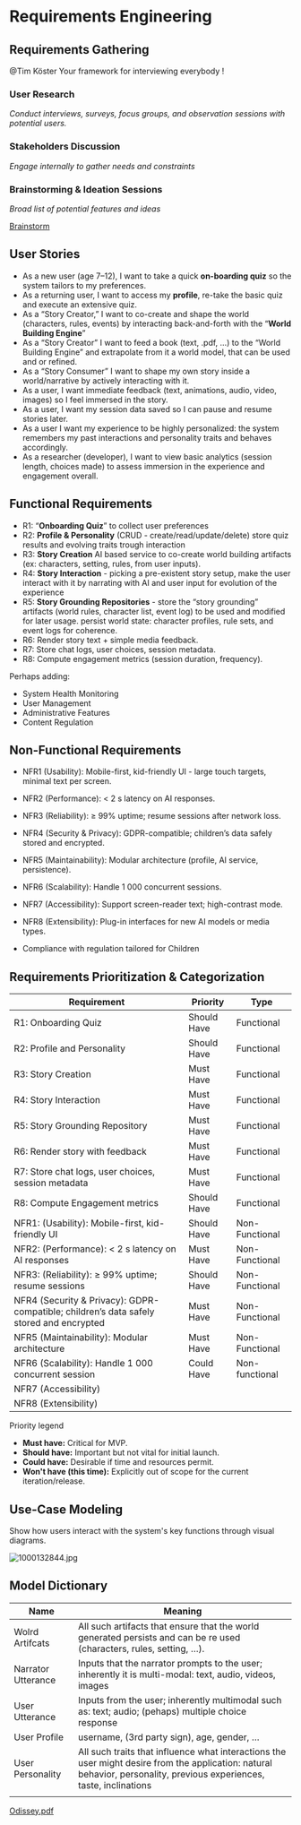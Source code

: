 # Requirements Engineering

## Requirements Gathering

@Tim Köster Your framework for interviewing everybody !

### **User Research**

*Conduct interviews, surveys, focus groups, and observation sessions with potential users.*

### **Stakeholders Discussion**

*Engage internally to gather needs and constraints*

### **Brainstorming & Ideation Sessions**

*Broad list of potential features and ideas*

[Brainstorm](Requirements%20Engineering%201fcfdf535bef80eabc11e9c37a171a60/Brainstorm%201fcfdf535bef80289d75f0dd8935670e.md)

## User Stories

- As a new user (age 7–12), I want to take a quick **on-boarding quiz** so the system tailors to my preferences.
- As a returning user, I want to access my **profile**, re-take the basic quiz and execute an extensive quiz.
- As a “Story Creator,” I want to co-create and shape the world (characters, rules, events) by interacting back-and-forth with the “**World Building Engine**”
- As a “Story Creator” I want to feed a book (text, .pdf, …) to the “World Building Engine” and extrapolate from it a world model, that can be used and or refined.
- As a “Story Consumer” I want to shape my own story inside a world/narrative by actively interacting with it.
- As a user, I want immediate feedback (text, animations, audio, video, images) so I feel immersed in the story.
- As a user, I want my session data saved so I can pause and resume stories later.
- As a user I want my experience to be highly personalized: the system remembers my past interactions and personality traits and behaves accordingly.
- As a researcher (developer), I want to view basic analytics (session length, choices made) to assess immersion in the experience and engagement overall.

## Functional Requirements

- R1: “**Onboarding Quiz**” to collect user preferences
- R2: **Profile & Personality** (CRUD - create/read/update/delete) store quiz results and evolving traits trough interaction
- R3: **Story Creation** AI based service to co-create world building artifacts (ex: characters, setting, rules, from user inputs).
- R4: **Story Interaction** - picking a pre-existent story setup, make the user interact with it by narrating with AI and user input for evolution of the experience
- R5: **Story Grounding Repositories** - store the “story grounding” artifacts (world rules, character list, event log) to be used and modified for later usage. persist world state: character profiles, rule sets, and event logs for coherence.
- R6: Render story text + simple media feedback.
- R7: Store chat logs, user choices, session metadata.
- R8: Compute engagement metrics (session duration, frequency).

Perhaps adding:

- System Health Monitoring
- User Management
- Administrative Features
- Content Regulation

## **Non-Functional Requirements**

- NFR1 (Usability): Mobile-first, kid-friendly UI - large touch targets, minimal text per screen.
- NFR2 (Performance): < 2 s latency on AI responses.
- NFR3 (Reliability): ≥ 99% uptime; resume sessions after network loss.
- NFR4 (Security & Privacy): GDPR-compatible; children’s data safely stored and encrypted.
- NFR5 (Maintainability): Modular architecture (profile, AI service, persistence).
- NFR6 (Scalability): Handle 1 000 concurrent sessions.
- NFR7 (Accessibility): Support screen-reader text; high-contrast mode.
- NFR8 (Extensibility): Plug-in interfaces for new AI models or media types.

- Compliance with regulation tailored for Children

## Requirements Prioritization & Categorization

| **Requirement** | **Priority** | **Type** |
| --- | --- | --- |
| R1: Onboarding Quiz | Should Have | Functional |
| R2: Profile and Personality | Should Have | Functional |
| R3: Story Creation | Must Have | Functional |
| R4: Story Interaction | Must Have | Functional |
| R5: Story Grounding Repository | Must Have | Functional |
| R6: Render story with feedback | Must Have  | Functional |
| R7: Store chat logs, user choices, session metadata | Must Have | Functional |
| R8: Compute Engagement metrics | Should Have | Functional |
| NFR1: (Usability): Mobile-first, kid-friendly UI | Should Have | Non-Functional |
| NFR2: (Performance): < 2 s latency on AI responses | Must Have | Non-Functional |
| NFR3: (Reliability): ≥ 99% uptime; resume sessions | Should Have | Non-Functional |
| NFR4 (Security & Privacy): GDPR-compatible; children’s data safely stored and encrypted | Must Have | Non-Functional |
| NFR5 (Maintainability): Modular architecture | Must Have | Non-Functional |
| NFR6 (Scalability): Handle 1 000 concurrent session | Could Have | Non-functional |
| NFR7 (Accessibility) |  |  |
| NFR8 (Extensibility) |  |  |

Priority legend

- **Must have:** Critical for MVP.
- **Should have:** Important but not vital for initial launch.
- **Could have:** Desirable if time and resources permit.
- **Won't have (this time):** Explicitly out of scope for the current iteration/release.

## **Use-Case Modeling**

Show how users interact with the system's key functions through visual diagrams.

![1000132844.jpg](Requirements%20Engineering%201fcfdf535bef80eabc11e9c37a171a60/1000132844.jpg)

## Model Dictionary

| **Name** | **Meaning** |
| --- | --- |
| Wolrd Artifcats | All such artifacts that ensure that the world generated persists and can be re used (characters, rules, setting, …).  |
| Narrator Utterance | Inputs that the narrator prompts to the user; inherently it is multi-modal: text, audio, videos, images |
| User Utterance | Inputs from the user; inherently multimodal such as: text; audio; (pehaps) multiple choice response |
| User Profile | username, (3rd party sign), age, gender, … |
| User Personality | All such traits that influence what interactions the user might desire from the application: natural behavior, personality, previous experiences, taste, inclinations |
|  |  |

[Odissey.pdf](Requirements%20Engineering%201fcfdf535bef80eabc11e9c37a171a60/Odissey.pdf)